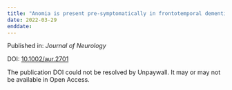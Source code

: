 ```yaml
---
title: "Anomia is present pre-symptomatically in frontotemporal dementia due to MAPT mutations"
date: 2022-03-29
enddate:
---
```


Published in: *Journal of Neurology*

DOI: [10.1002/aur.2701](https://doi.org/10.1002/aur.2701)

The publication DOI could not be resolved by Unpaywall. It may or may not be available in Open Access.


